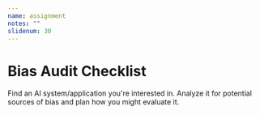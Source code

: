 ```yaml
---
name: assignment
notes: ""
slidenum: 30
---
```

# Bias Audit Checklist
Find an AI system/application you're interested in. Analyze it for potential sources of bias and plan how you might evaluate it.